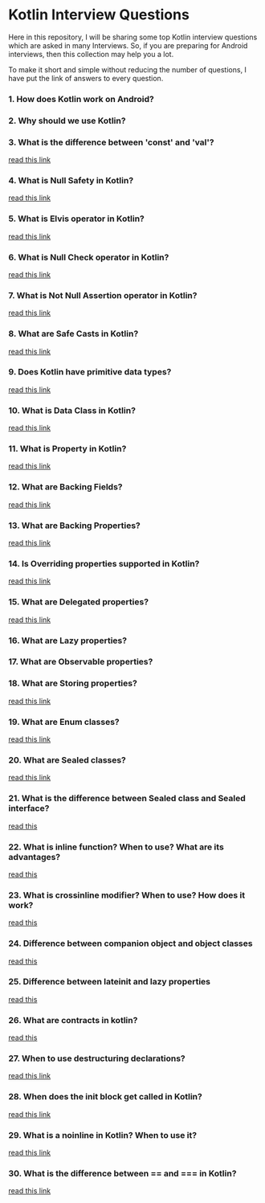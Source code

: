 # Kotlin Interview Questions

Here in this repository, I will be sharing some top Kotlin interview questions which are asked in many Interviews. So,
if you are preparing for Android interviews, then this collection may help you a lot.

To make it short and simple without reducing the number of questions, I have put the link of answers to every question.

### 1. How does Kotlin work on Android?

### 2. Why should we use Kotlin?

### 3. What is the difference between 'const' and 'val'?

[read this link](https://blog.mindorks.com/what-is-the-difference-between-const-and-val)

### 4. What is Null Safety in Kotlin?

[read this link](https://kotlinlang.org/docs/null-safety.html)

### 5. What is Elvis operator in Kotlin?

[read this link](https://kotlinlang.org/docs/null-safety.html#elvis-operator)

### 6. What is Null Check operator in Kotlin?

[read this link](https://kotlinlang.org/docs/null-safety.html#safe-calls)

### 7. What is Not Null Assertion operator in Kotlin?

[read this link](https://kotlinlang.org/docs/null-safety.html#the-operator)

### 8. What are Safe Casts in Kotlin?

[read this link](https://kotlinlang.org/docs/null-safety.html#safe-casts)

### 9. Does Kotlin have primitive data types?

[read this link](https://medium.com/@przemek.materna/kotlin-is-not-primitive-primitives-in-kotlin-and-java-f35713fda5cd)

### 10. What is Data Class in Kotlin?

[read this link](https://kotlinlang.org/docs/data-classes.html)

### 11. What is Property in Kotlin?

[read this link](https://kotlinlang.org/docs/properties.html#declaring-properties)

### 12. What are Backing Fields?

[read this link](https://medium.com/@nomanr/backing-field-in-kotlin-explained-9f903f27946c)

### 13. What are Backing Properties?

[read this link](https://kotlinlang.org/docs/properties.html#backing-properties)

### 14. Is Overriding properties supported in Kotlin?

[read this link](https://kotlinlang.org/docs/inheritance.html#overriding-properties)

### 15. What are Delegated properties?

[read this link](https://kotlinlang.org/docs/delegated-properties.html)

### 16. What are Lazy properties?

### 17. What are Observable properties?

### 18. What are Storing properties?

[read this link](https://kotlinlang.org/docs/delegated-properties.html)

### 19. What are Enum classes?

[read this link](https://kotlinlang.org/docs/enum-classes.html)

### 20. What are Sealed classes?

[read this link](https://kotlinlang.org/docs/sealed-classes.html)

### 21. What is the difference between Sealed class and Sealed interface?

[read this](https://medium.com/geekculture/idiomatic-kotlin-sealed-classes-and-sealed-interfaces-in-2021-79009d82c6ff)

### 22. What is inline function? When to use? What are its advantages?

[read this](https://amitshekhar.me/blog/inline-function-in-kotlin)

### 23. What is crossinline modifier? When to use? How does it work?

[read this](https://amitshekhar.me/blog/crossinline-in-kotlin)

### 24. Difference between companion object and object classes

[read this](https://amitshekhar.me/blog/companion-object-in-kotlin)

### 25. Difference between lateinit and lazy properties

[read this](https://amitshekhar.me/blog/lateinit-vs-lazy-in-kotlin)

### 26. What are contracts in kotlin?

[read this](https://pspdfkit.com/blog/2018/kotlin-contracts/)

### 27. When to use destructuring declarations?

[read this link](https://kotlinlang.org/docs/destructuring-declarations.html)

### 28. When does the init block get called in Kotlin?

[read this link](https://amitshekhar.me/blog/init-block-in-kotlin)

### 29. What is a noinline in Kotlin? When to use it?

[read this link](https://amitshekhar.me/blog/noinline-in-kotlin)

### 30. What is the difference between == and === in Kotlin?

[read this link](https://amitshekhar.me/blog/structural-and-referential-equality-in-kotlin)